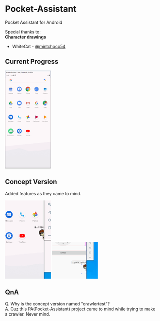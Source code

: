 # Pocket-Assistant
Pocket Assistant for Android   
   
Special thanks to:   
**Character drawings**   
+ WhiteCat - [@mintchoco54](https://www.instagram.com/mintchoco54)   

   
## Current Progress   
<img src="./img/proto_1.gif" width="30%" height="30%">   
   
     
## Concept Version   
Added features as they came to mind.   
     
<img src="./img/concept.gif" width="30%" height="30%">   <img src="./img/concept2.gif" width="30%" height="30%">   
    
## QnA
Q. Why is the concept version named "crawlertest"?    
A. Cuz this PA(Pocket-Assistant) project came to mind while trying to make a crawler. Never mind.   

